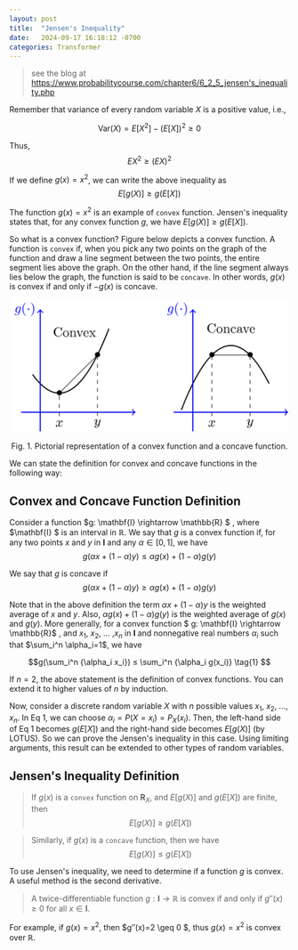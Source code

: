 ```yaml
---
layout: post
title:  "Jensen's Inequality"
date:   2024-09-17 16:18:12 -0700
categories: Transformer
---
```


> see the blog at https://www.probabilitycourse.com/chapter6/6_2_5_jensen's_inequality.php

Remember that variance of every random variable $X$ is a positive value, i.e.,

$$\text{Var}(X)=E[X^2]−(E[X])^2 \geq 0$$

Thus, $$EX^2≥(EX)^2$$

If we define $g(x)=x^2$, we can write the above inequality as 
$$E[g(X)] \geq g(E[X])$$

The function $g(x)=x^2$ is an example of `convex` function. Jensen's inequality states that, for any convex function $g$, we have $E[g(X)] \geq g(E[X])$. 

So what is a convex function? Figure below depicts a convex function. A function is `convex` if, when you pick any two points on the graph of the function and draw a line segment between the two points, the entire segment lies above the graph. On the other hand, if the line segment always lies below the graph, the function is said to be `concave`. In other words, $g(x)$ is convex if and only if $−g(x)$
 is concave.


<div  align="center">
<img  src="images/convex_concave_func.png"  alt="Overview of different types of generative models. "  width="500"  />
<figcaption>

Fig. 1. Pictorial representation of a convex function and a concave function.
</figcaption>
</div>


We can state the definition for convex and concave functions in the following way:

## Convex and Concave Function Definition 
Consider a function $g: \mathbf{I} \rightarrow \mathbb{R} $ , where $\mathbf{I} $ is an interval in $\mathbb{R}$. We say that $g$ is a convex function if, for any two points $x$ and $y$ in $\mathbf{I}$ and any $\alpha \in [0,1]$, we have
$$ g(\alpha x + (1−\alpha) y) \leq \alpha g(x) + (1− \alpha) g(y) $$

We say that $g$ is concave if
$$ g(\alpha x + (1−\alpha) y) \geq \alpha g(x) + (1− \alpha) g(y) $$

Note that in the above definition the term $\alpha x + (1−\alpha) y$ is the weighted average of $x$ and $y$. Also, $\alpha g(x) + (1− \alpha) g(y)$ is the weighted average of $g(x)$ and $g(y)$. More generally, for a convex function 
$ g: \mathbf{I} \rightarrow \mathbb{R}$
, and $x_1$, $x_2$, ... ,$x_n$ in $\mathbf{I}$ and nonnegative real numbers $\alpha_i$ such that $\sum_i^n \alpha_i=1$, we have

$$g(\sum_i^n {\alpha_i x_i}) ≤ \sum_i^n {\alpha_i g(x_i)} 
\tag{1}
$$

If $n=2$, the above statement is the definition of convex functions. You can extend it to higher values of $n$ by induction.

Now, consider a discrete random variable $X$ with $n$ possible values $x_1$, $x_2$, ..., $x_n$. In Eq 1, we can choose $\alpha_i=P(X=x_i)=P_X(x_i)$. Then, the left-hand side of Eq 1 becomes $g(E[X])$
 and the right-hand side becomes $E[g(X)]$
 (by LOTUS). So we can prove the Jensen's inequality in this case. Using limiting arguments, this result can be extended to other types of random variables.

## Jensen's Inequality Definition

> If $g(x)$ is a `convex` function on $\mathbf{R}_X$, and $E[g(X)]$ and $g(E[X])$ are finite, then 
$$E[g(X)] \geq g(E[X])$$

> Similarly, if $g(x)$ is a `concave` function, then we have 
$$E[g(X)] \leq g(E[X])$$

To use Jensen's inequality, we need to determine if a function $g$ is convex. A useful method is the second derivative.

> A twice-differentiable function $g: \mathbf{I} \rightarrow \mathbb{R}$ is convex if and only if $g″(x) \geq 0$ for all $x \in \mathbf{I}$.


For example, if $g(x)=x^2$, then $g″(x)=2 \geq 0 $, thus $g(x)=x^2$ is convex over $\mathbb{R}$.

